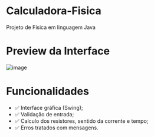# Calculadora-Fisica
Projeto de Física em linguagem Java

# Preview da Interface
![image]()

# Funcionalidades
* ✅ Interface gráfica (Swing);
* ✅ Validação de entrada;
* ✅ Calculo dos resistores, sentido da corrente e tempo;
* ✅ Erros tratados com mensagens.
